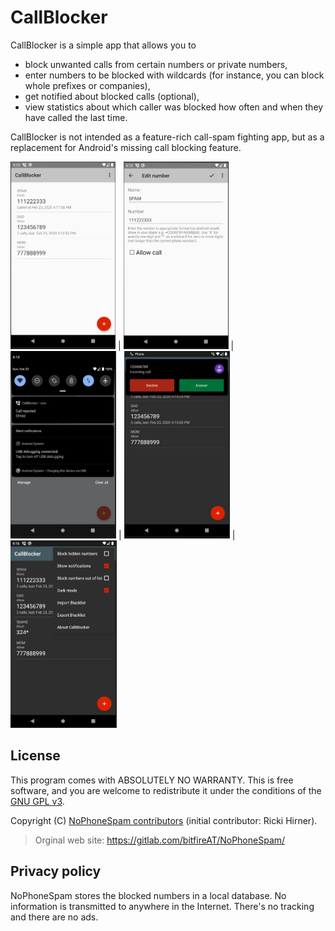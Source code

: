 # CallBlocker

CallBlocker is a simple app that allows you to

* block unwanted calls from certain numbers or private numbers,
* enter numbers to be blocked with wildcards (for instance, you can block whole prefixes or companies),
* get notified about blocked calls (optional),
* view statistics about which caller was blocked how often and when they have called the last time.

CallBlocker is not intended as a feature-rich call-spam fighting app,
but as a replacement for Android's missing call blocking feature.

<img src="doc/screen1.jpg" height="300"> | <img src="doc/screen2.jpg" height="300"> | <img src="doc/screen3.jpg" height="300"> | <img src="doc/screen4.jpg" height="300"> | <img src="doc/screen5.jpg" height="300">

## License 

This program comes with ABSOLUTELY NO WARRANTY. This is free software, and you are welcome
to redistribute it under the conditions of the [GNU GPL v3](LICENSE).

Copyright (C) [NoPhoneSpam contributors](https://gitlab.com/bitfireAT/NoPhoneSpam/-/graphs/master)
(initial contributor: Ricki Hirner).

> Orginal web site: https://gitlab.com/bitfireAT/NoPhoneSpam/


## Privacy policy

NoPhoneSpam stores the blocked numbers in a local database. No information
is transmitted to anywhere in the Internet. There's no tracking and there are no ads.


